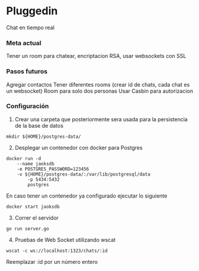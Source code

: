 # Pluggedin

Chat en tiempo real 

### Meta actual

Tener un room para chatear, encriptacion RSA, usar websockets con SSL

### Pasos futuros

Agregar contactos
Tener diferentes rooms (crear id de chats, cada chat es un websocket)
Room para solo dos personas
Usar Casbin para autorizacion

### Configuración

1. Crear una carpeta que posteriormente sera usada para la persistencia de la base de datos

```
mkdir ${HOME}/postgres-data/
```

2. Desplegar un contenedor con docker para Postgres

```
docker run -d 
	--name jaoksdb 
	-e POSTGRES_PASSWORD=123456 
	-v ${HOME}/postgres-data/:/var/lib/postgresql/data 
        -p 5434:5432
        postgres
```

En caso tener un contenedor ya configurado ejecutar lo siguiente
```
docker start jaoksdb
```

3. Correr el servidor

```
go run server.go
```

4. Pruebas de Web Socket utilizando wscat

```
wscat -c ws://localhost:1323/chats/:id
```

Reemplazar :id por un número entero

